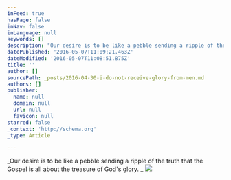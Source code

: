 ```yaml
---
inFeed: true
hasPage: false
inNav: false
inLanguage: null
keywords: []
description: "Our desire is to be like a pebble sending a ripple of the truth that the Gospel is all about the treasure of God's glory. "
datePublished: '2016-05-07T11:09:21.463Z'
dateModified: '2016-05-07T11:08:51.875Z'
title: ''
author: []
sourcePath: _posts/2016-04-30-i-do-not-receive-glory-from-men.md
authors: []
publisher:
  name: null
  domain: null
  url: null
  favicon: null
starred: false
_context: 'http://schema.org'
_type: Article

---
```

_Our desire is to be like a pebble sending a ripple of the truth that the Gospel is all about the treasure of God's glory. _
![](https://the-grid-user-content.s3-us-west-2.amazonaws.com/34ef8a8f-e864-4526-a680-6ce23edff26f.jpg)